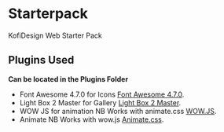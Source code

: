 # Starterpack
KofiDesign Web Starter Pack 


## Plugins Used
**Can be located in the Plugins Folder**
- Font Awesome 4.7.0  for Icons [Font Awesome 4.7.0](https://fontawesome.com/v4.7.0/).
- Light Box 2 Master for Gallery  [Light Box 2 Master](http://lokeshdhakar.com/projects/lightbox2/).
- WOW JS for animation NB Works with animate.css [WOW.JS](https://wowjs.uk/). 
- Animate NB Works with wow.js [Animate.css](https://daneden.github.io/animate.css/). 
